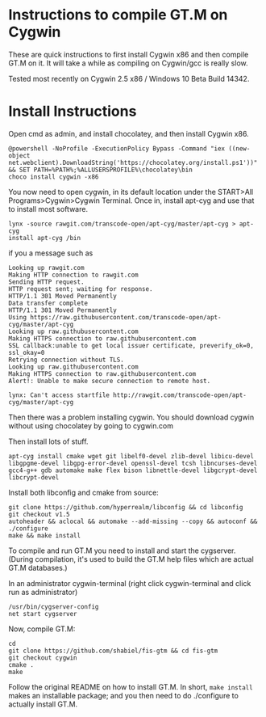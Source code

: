 # Instructions to compile GT.M on Cygwin
These are quick instructions to first install Cygwin x86 and then compile GT.M on it. It will take a while as compiling on Cygwin/gcc is really slow.

Tested most recently on Cygwin 2.5 x86 / Windows 10 Beta Build 14342.

# Install Instructions
Open cmd as admin, and install chocolatey, and then install Cygwin x86. 

```
@powershell -NoProfile -ExecutionPolicy Bypass -Command "iex ((new-object net.webclient).DownloadString('https://chocolatey.org/install.ps1'))" && SET PATH=%PATH%;%ALLUSERSPROFILE%\chocolatey\bin
choco install cygwin -x86
```

You now need to open cygwin, in its default location under the START>All Programs>Cygwin>Cygwin Terminal. Once in, install apt-cyg and use that to install most software.

```
lynx -source rawgit.com/transcode-open/apt-cyg/master/apt-cyg > apt-cyg
install apt-cyg /bin
```
if you a message such as
```
Looking up rawgit.com
Making HTTP connection to rawgit.com
Sending HTTP request.
HTTP request sent; waiting for response.
HTTP/1.1 301 Moved Permanently
Data transfer complete
HTTP/1.1 301 Moved Permanently
Using https://raw.githubusercontent.com/transcode-open/apt-cyg/master/apt-cyg
Looking up raw.githubusercontent.com
Making HTTPS connection to raw.githubusercontent.com
SSL callback:unable to get local issuer certificate, preverify_ok=0, ssl_okay=0
Retrying connection without TLS.
Looking up raw.githubusercontent.com
Making HTTPS connection to raw.githubusercontent.com
Alert!: Unable to make secure connection to remote host.

lynx: Can't access startfile http://rawgit.com/transcode-open/apt-cyg/master/apt-cyg
```
Then there was a problem installing cygwin. You should download cygwin without using chocolatey by going to cygwin.com

Then install lots of stuff.
```
apt-cyg install cmake wget git libelf0-devel zlib-devel libicu-devel libgpgme-devel libgpg-error-devel openssl-devel tcsh libncurses-devel gcc4-g++ gdb automake make flex bison libnettle-devel libgcrypt-devel libcrypt-devel
```

Install both libconfig and cmake from source:
```
git clone https://github.com/hyperrealm/libconfig && cd libconfig
git checkout v1.5
autoheader && aclocal && automake --add-missing --copy && autoconf && ./configure
make && make install
```

To compile and run GT.M you need to install and start the cygserver. (During compilation, it's used to build the GT.M help files which are actual GT.M databases.)

In an administrator cygwin-terminal (right click cygwin-terminal and click run as administrator)
```
/usr/bin/cygserver-config
net start cygserver
```

Now, compile GT.M:
```
cd
git clone https://github.com/shabiel/fis-gtm && cd fis-gtm
git checkout cygwin
cmake .
make
```

Follow the original README on how to install GT.M. In short, `make install` makes an installable package; and you then need to do ./configure to actually install GT.M.
